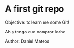 # A first git repo


Objective: to learn me some Git!

Ah y tengo que comprar leche

Author: Daniel Mateos


